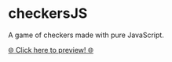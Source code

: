 # checkersJS
A game of checkers made with pure JavaScript.

[🌐 Click here to preview! 🌐](https://joaovlima.github.io/checkersJS/ "checkersJS")
